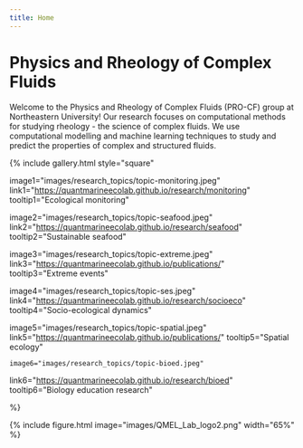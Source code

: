 ```yaml
---
title: Home
---
```


# Physics and Rheology of Complex Fluids


Welcome to the Physics and Rheology of Complex Fluids (PRO-CF) group at Northeastern University! Our research focuses on computational methods for studying rheology - the science of complex fluids. We use computational modelling and machine learning techniques to study and predict the properties of complex and structured fluids.



{%
  include gallery.html
  style="square"

  image1="images/research_topics/topic-monitoring.jpeg"
  link1="https://quantmarineecolab.github.io/research/monitoring"
  tooltip1="Ecological monitoring"

  image2="images/research_topics/topic-seafood.jpeg"
  link2="https://quantmarineecolab.github.io/research/seafood"
  tooltip2="Sustainable seafood"

  image3="images/research_topics/topic-extreme.jpeg"
  link3="https://quantmarineecolab.github.io/publications/"
  tooltip3="Extreme events"

  image4="images/research_topics/topic-ses.jpeg"
  link4="https://quantmarineecolab.github.io/research/socioeco"
  tooltip4="Socio-ecological dynamics"
  
  image5="images/research_topics/topic-spatial.jpeg"
  link5="https://quantmarineecolab.github.io/publications/"
  tooltip5="Spatial ecology"
  
    image6="images/research_topics/topic-bioed.jpeg"
  link6="https://quantmarineecolab.github.io/research/bioed"
  tooltip6="Biology education research"


%}


{%
  include figure.html
  image="images/QMEL_Lab_logo2.png"
  width="65%"
%}


<!-- section break -->

<!-- section full -->

